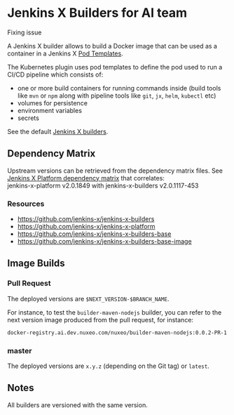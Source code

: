 # Jenkins X Builders for AI team

Fixing issue

A Jenkins X builder allows to build a Docker image that can be used as a container in a Jenkins X 
[Pod Templates](https://jenkins-x.io/docs/reference/components/pod-templates/).

The Kubernetes plugin uses pod templates to define the pod used to run a CI/CD pipeline which consists of:

- one or more build containers for running commands inside (build tools like `mvn` or `npm` along with pipeline tools 
like `git`, `jx`, `helm`, `kubectl` etc)
- volumes for persistence
- environment variables
- secrets

See the default [Jenkins X builders](https://github.com/jenkins-x/jenkins-x-builders).

## Dependency Matrix

Upstream versions can be retrieved from the dependency matrix files. See [Jenkins X Platform dependency matrix](https://github.com/jenkins-x/jenkins-x-platform/blob/master/dependency-matrix/matrix.yaml)
that correlates:  
jenkins-x-platform v2.0.1849 with jenkins-x-builders v2.0.1117-453

### Resources

- https://github.com/jenkins-x/jenkins-x-builders
- https://github.com/jenkins-x/jenkins-x-platform
- https://github.com/jenkins-x/jenkins-x-builders-base
- https://github.com/jenkins-x/jenkins-x-builders-base-image

## Image Builds

### Pull Request

The deployed versions are `$NEXT_VERSION-$BRANCH_NAME`.

For instance, to test the `builder-maven-nodejs` builder, you can refer to the next version image produced from the 
pull request, for instance:

```bash
docker-registry.ai.dev.nuxeo.com/nuxeo/builder-maven-nodejs:0.0.2-PR-1
```

### master

The deployed versions are `x.y.z` (depending on the Git tag) or `latest`.

## Notes

All builders are versioned with the same version.
